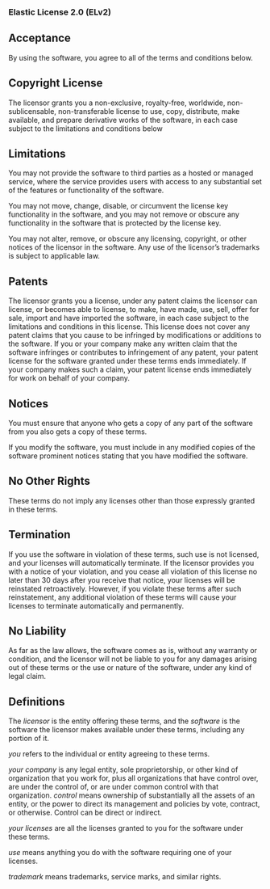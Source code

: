 ### Elastic License 2.0 (ELv2)

## Acceptance

By using the software, you agree to all of the terms and conditions below.

## Copyright License

The licensor grants you a non-exclusive, royalty-free, worldwide, non-sublicensable, non-transferable license to use, copy, distribute, make available, and prepare derivative works of the software, in each case subject to the limitations and conditions below

## Limitations

You may not provide the software to third parties as a hosted or managed service, where the service provides users with access to any substantial set of the features or functionality of the software.

You may not move, change, disable, or circumvent the license key functionality in the software, and you may not remove or obscure any functionality in the software that is protected by the license key.

You may not alter, remove, or obscure any licensing, copyright, or other notices of the licensor in the software. Any use of the licensor’s trademarks is subject to applicable law.

## Patents

The licensor grants you a license, under any patent claims the licensor can license, or becomes able to license, to make, have made, use, sell, offer for sale, import and have imported the software, in each case subject to the limitations and conditions in this license. This license does not cover any patent claims that you cause to be infringed by modifications or additions to the software. If you or your company make any written claim that the software infringes or contributes to infringement of any patent, your patent license for the software granted under these terms ends immediately. If your company makes such a claim, your patent license ends immediately for work on behalf of your company.

## Notices

You must ensure that anyone who gets a copy of any part of the software from you also gets a copy of these terms.

If you modify the software, you must include in any modified copies of the software prominent notices stating that you have modified the software.

## No Other Rights

These terms do not imply any licenses other than those expressly granted in these terms.

## Termination

If you use the software in violation of these terms, such use is not licensed, and your licenses will automatically terminate. If the licensor provides you with a notice of your violation, and you cease all violation of this license no later than 30 days after you receive that notice, your licenses will be reinstated retroactively. However, if you violate these terms after such reinstatement, any additional violation of these terms will cause your licenses to terminate automatically and permanently.

## No Liability

As far as the law allows, the software comes as is, without any warranty or condition, and the licensor will not be liable to you for any damages arising out of these terms or the use or nature of the software, under any kind of legal claim.

## Definitions

The _licensor_ is the entity offering these terms, and the _software_ is the software the licensor makes available under these terms, including any portion of it.

_you_ refers to the individual or entity agreeing to these terms.

_your company_ is any legal entity, sole proprietorship, or other kind of organization that you work for, plus all organizations that have control over, are under the control of, or are under common control with that organization. _control_ means ownership of substantially all the assets of an entity, or the power to direct its management and policies by vote, contract, or otherwise. Control can be direct or indirect.

_your licenses_ are all the licenses granted to you for the software under these terms.

_use_ means anything you do with the software requiring one of your licenses.

_trademark_ means trademarks, service marks, and similar rights.
